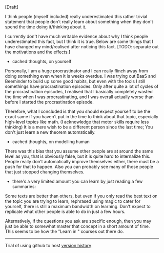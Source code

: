 \[Draft\]

I think people (myself included) really underestimated this rather trivial statement that people don't really learn about something when they don't spend the time doing it/thinking about it.

I currently don't have much writable evidence about why I think people underestimated this fact, but I think it is true. Below are some things that I have changed my mind/realised after noticing this fact. [TODO: separate out the motivations and the effects.]

*   cached thoughts, on yourself

Personally, I am a huge procrastinator and I can really flinch away from doing something even when it is weeks overdue. I was trying out BaaS and Beeminder to build up some good habits, but even with the tools I still somethings have procrastination episodes. Only after quite a lot of cycles of the procrastination episodes, I realised that I basically completely wasted the time when I was procrastinating, and I was overall actually worse than before I started the procrastination episode.

Therefore, what I concluded is that you should expect yourself to be the exact same if you haven't put in the time to think about that topic, especially high-level topics like math. (I acknowledge that motor skills require less thinking) It is a mere wish to be a different person since the last time; You don't just learn a new theorem automatically.

*   cached thoughts, on modelling human

There was this bias that you assume other people are at around the same level as you, that is obviously false, but it is quite hard to internalize this. People really don't automatically improve themselves either, there must be a push for that to happen. Also you can probably see many of those people that just stopped changing themselves.

*   there's a very limited amount you can learn by just reading a few summaries:

Some texts are better than others, but even if you only read the best text on the topic you are trying to learn, rephrased using magic to cater for yourself, there is still a maximum bandwidth on learning. Don't expect to replicate what other people is able to do in just a few hours.

Alternatively, if the questions you ask are specific enough, then you may just be able to somewhat master that concept in a short amount of time. This seems to be how the "Learn in <very short amount of time>" courses out there do.

* * *

Trial of using github to host [version history](https://github.com/Glinte/Shortform/blob/master/Underestimated%20Statement.md)
  
